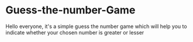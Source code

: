 # Guess-the-number-Game
Hello everyone, it's a simple guess the number game which will help you to indicate whether your chosen number is greater or lesser
